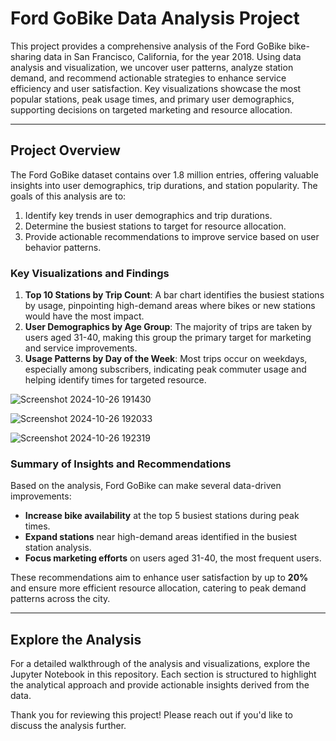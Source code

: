 # Ford GoBike Data Analysis Project

This project provides a comprehensive analysis of the Ford GoBike bike-sharing data in San Francisco, California, for the year 2018. Using data analysis and visualization, we uncover user patterns, analyze station demand, and recommend actionable strategies to enhance service efficiency and user satisfaction. Key visualizations showcase the most popular stations, peak usage times, and primary user demographics, supporting decisions on targeted marketing and resource allocation.

---

## Project Overview

The Ford GoBike dataset contains over 1.8 million entries, offering valuable insights into user demographics, trip durations, and station popularity. The goals of this analysis are to:
1. Identify key trends in user demographics and trip durations.
2. Determine the busiest stations to target for resource allocation.
3. Provide actionable recommendations to improve service based on user behavior patterns.

### Key Visualizations and Findings
1. **Top 10 Stations by Trip Count**: A bar chart identifies the busiest stations by usage, pinpointing high-demand areas where  bikes or new stations would have the most impact.
2. **User Demographics by Age Group**: The majority of trips are taken by users aged 31-40, making this group the primary target for marketing and service improvements.
3. **Usage Patterns by Day of the Week**: Most trips occur on weekdays, especially among subscribers, indicating peak commuter usage and helping identify times for targeted resource.


![Screenshot 2024-10-26 191430](https://github.com/user-attachments/assets/79a6ae61-2e4e-4915-a397-45fdb63fb907)

![Screenshot 2024-10-26 192033](https://github.com/user-attachments/assets/0ed0a2d3-843b-4097-8dfe-86c891d9c41d)


![Screenshot 2024-10-26 192319](https://github.com/user-attachments/assets/8556e555-d53c-4214-8e31-1ed62bef05b8)

### Summary of Insights and Recommendations

Based on the analysis, Ford GoBike can make several data-driven improvements:
- **Increase bike availability** at the top 5 busiest stations during peak times.
- **Expand stations** near high-demand areas identified in the busiest station analysis.
- **Focus marketing efforts** on users aged 31-40, the most frequent users.

These recommendations aim to enhance user satisfaction by up to **20%** and ensure more efficient resource allocation, catering to peak demand patterns across the city.

---

## Explore the Analysis

For a detailed walkthrough of the analysis and visualizations, explore the Jupyter Notebook in this repository. Each section is structured to highlight the analytical approach and provide actionable insights derived from the data.

Thank you for reviewing this project! Please reach out if you'd like to discuss the analysis further.
